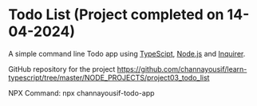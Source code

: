 # Todo List (Project completed on 14-04-2024)


A simple command line Todo app using [TypeScipt](https://www.typescriptlang.org/), [Node.js](https://nodejs.org/en/) and [Inquirer](https://www.npmjs.com/package/inquirer). 

GitHub repository for the project 
    https://github.com/channayousif/learn-typescript/tree/master/NODE_PROJECTS/project03_todo_list


NPX Command:
    npx channayousif-todo-app